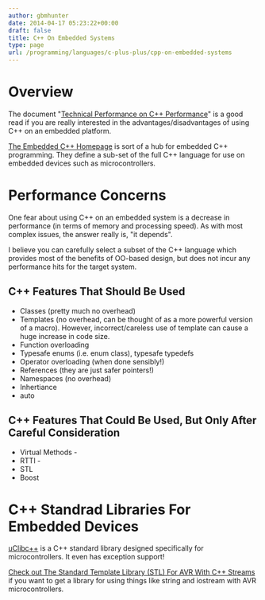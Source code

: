 ```yaml
---
author: gbmhunter
date: 2014-04-17 05:23:22+00:00
draft: false
title: C++ On Embedded Systems
type: page
url: /programming/languages/c-plus-plus/cpp-on-embedded-systems
---
```


# Overview

The document "[Technical Performance on C++ Performance](http://www.open-std.org/jtc1/sc22/wg21/docs/TR18015.pdf)" is a good read if you are really interested in the advantages/disadvantages of using C++ on an embedded platform.

[The Embedded C++ Homepage](http://www.caravan.net/ec2plus/) is sort of a hub for embedded C++ programming. They define a sub-set of the full C++ language for use on embedded devices such as microcontrollers.

# Performance Concerns

One fear about using C++ on an embedded system is a decrease in performance (in terms of memory and processing speed). As with most complex issues, the answer really is, "it depends".

I believe you can carefully select a subset of the C++ language which provides most of the benefits of OO-based design, but does not incur any performance hits for the target system.

## C++ Features That Should Be Used

* Classes (pretty much no overhead)
* Templates (no overhead, can be thought of as a more powerful version of a macro). However, incorrect/careless use of template can cause a huge increase in code size.
* Function overloading
* Typesafe enums (i.e. enum class), typesafe typedefs
* Operator overloading (when done sensibly!)
* References (they are just safer pointers!)
* Namespaces (no overhead)
* Inhertiance 
* auto

## C++ Features That Could Be Used, But Only After Careful Consideration

* Virtual Methods - 
* RTTI -
* STL
* Boost

# C++ Standrad Libraries For Embedded Devices

[uClibc++](http://cxx.uclibc.org/index.html) is a C++ standard library designed specifically for microcontrollers. It even has exception support!

[Check out The Standard Template Library (STL) For AVR With C++ Streams](http://andybrown.me.uk/wk/2011/01/15/the-standard-template-library-stl-for-avr-with-c-streams/) if you want to get a library for using things like string and iostream with AVR microcontrollers.
